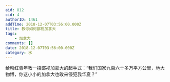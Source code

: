 ```yaml
---
aid: 812
cid: 4
authorID: 1461
addTime: 2018-12-07T03:56:00.000Z
title: 教你如何鄙视加拿大
tags:
    - 加拿大
comments: []
date: 2018-12-07T03:56:00.000Z
category: 水
---
```


给粉红青年教一招鄙视加拿大的起手式：“我们国家九百六十多万平方公里，地大物博，你这小小的加拿大也敢来侵犯我华夏？”
